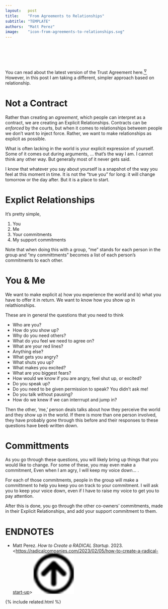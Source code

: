 ```yaml
---
layout:   post
title:    "From Agreements to Relationships"
subtitle: "TEMPLATE"
authors:  "Matt Perez"
image:    "icon-from-agreements-to-relationships.svg"
---
```


<div style="display:none;">
 <p>Contracts can be <em>enforced</em>, but when it comes to relationships, we don&rsquo;t want to inject force. We want to make people and their relationships to be as explicit as possible.</p>
</div>

<h1>&nbsp;</h1>
 <p>You can read about the latest version of the Trust Agreement here.<a href="#en01"><sup id="bm01">&hairsp;&nabla;&hairsp;</sup></a> However, in this post I am taking a different, simpler approach based on relationship.</p>

<h1>Not a Contract</h1>
 <p>Rather than creating an <em>agreement</em>, which people can interpret as a contract, we are creating an Explicit Relationships. Contracts can be <em>enforced</em> by the courts, but when it comes to relationships betweem people we don&rsquo;t want to inject force. Rather, we want to make relationships as explicit as possible.</p>
 <p>What is often lacking in the world is your explicit expression of yourself. Some of it comes out during arguments, <span class="_quotespan">&hellip; that&rsquo;s the way I am. I cannot think any other way.</span> But generally most of it never gets said.</p>
 <p>I know that whatever you say about yourself is a snapshot of the way you feel at this moment in time. It is not the &ldquo;true you&rdquo; for long: it will change tomorrow or the day after. But it is a place to start.</p>

<h1>Explict Relationships</h1>
 <p>It&rsquo;s pretty simple,</p>
  <ol>
   <li>You</li>
   <li>Me</li>
   <li>Your commitments</li>
   <li>My support commitments</li>
  </ol>
 <p>Note that when doing this with a group, &ldquo;me&rdquo; stands for each person in the group and &ldquo;my committments&rdquo; becomes a list of each person&rsquo;s commitments to each other.</p>

<h1>You & Me</h1>
 <p>We want to make explicit a) how you experience the world and b) what you have to offer it in return. We want to know how you show up in relathionships.</p>
 <p>These are in general the questions that you need to think</p>
 <ul>
  <li>Who are you?</li>
  <li>How do you show up?</li>
  <li>Why do you need others?</li>
  <li>What do you feel we need to agree on?</li>
  <li>What are your red lines?</li>
  <li>Anything else?</li>
  <li>What gets you angry?</li>
  <li>What shuts you up?</li>
  <li>What makes you excited?</li>
  <li>What are you biggest fears?</li>
  <li>How would we know if you are angry, feel shut up, or excited?</li>
  <li>Do you speak up?</li>
  <li>Do you need to be given permission to speak? <span class="_quotespan">You didn&rsquo;t ask me!</span></li>
  <li>Do you talk without pausing?</li>
  <li>How do we knew if we can interrrupt and jump in?</li>
 </ul>
 <p>Then the other, &lsquo;me,&rsquo; person deals talks about how they perceive the world and they show up in the world. If there is more than one person involved, they have probably gone through this before and their responses to these questions have beeb written down.</p>

<h1>Committments</h1>
 <p>As you go through these questions, you will likely bring up things that you would like to change. For some of these, you may even make a commitment, <span class="_quotespan">Even when I am agry, I will keep my voice down&hellip; .</span></p>
 <p>For each of those commitments, people in the group will make a committment to help you keep you on track to your commitment. <span class="_quotespan">I will ask you to keep your voice down, even if I have to raise my voice to get you to pay attention.</span></p>
 <p>After this is done, you go through the other co-owners&rsquo; commitments, made in their Explicit Relationships, and add your support commitment to them.</p>
 
<h1 class="_section">ENDNOTES</h1>
 <ul>
  <li id="en01">
   <p class="_list-item">
    Matt Perez.
    <em>How to Create a RADICAL Startup</em>.
    2023.
    &lt;<a href="https://radicalcompanies.com/2023/02/05/how-to-create-a-radical-start-up" target="_blank">https://radicalcompanies.com/2023/02/05/how-to-create-a-radical-start-up</a>&gt;
    <a class="_uparrow" href="#bm01"><img src="/assets/img/arrow-up-icon.png"></a>
   </p>
  </li>
 </ul>

{% include related.html %}
